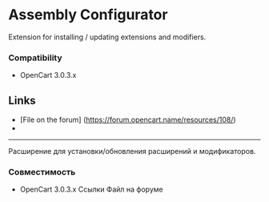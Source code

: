# Assembly Configurator

Extension for installing / updating extensions and modifiers.

### Compatibility
- OpenCart 3.0.3.x

## Links
- [File on the forum] (https://forum.opencart.name/resources/108/) 
- 
--------
Расширение для установки/обновления расширений и модификаторов.
### Совместимость
- OpenCart 3.0.3.x
Ссылки
    Файл на форуме
    

